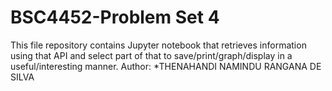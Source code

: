 # BSC4452-Problem Set 4
This file repository contains Jupyter notebook that retrieves information using that API and select part of that to save/print/graph/display in a useful/interesting manner.
Author: *THENAHANDI NAMINDU RANGANA DE SILVA
